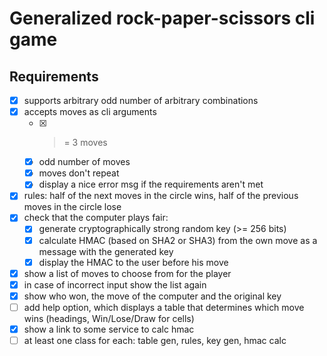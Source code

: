 # Generalized rock-paper-scissors cli game

## Requirements

- [x] supports arbitrary odd number of arbitrary combinations
- [x] accepts moves as cli arguments
  - [x] > = 3 moves
  - [x] odd number of moves
  - [x] moves don't repeat
  - [x] display a nice error msg if the requirements aren't met
- [x] rules: half of the next moves in the circle wins, half of the previous moves in the circle lose
- [x] check that the computer plays fair:
  - [x] generate cryptographically strong random key (>= 256 bits)
  - [x] calculate HMAC (based on SHA2 or SHA3) from the own move as a message with the generated key
  - [x] display the HMAC to the user before his move
- [x] show a list of moves to choose from for the player
- [x] in case of incorrect input show the list again
- [x] show who won, the move of the computer and the original key
- [ ] add help option, which displays a table that determines which move wins (headings, Win/Lose/Draw for cells)
- [x] show a link to some service to calc hmac
- [ ] at least one class for each: table gen, rules, key gen, hmac calc
